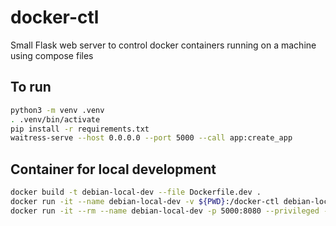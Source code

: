 # docker-ctl

Small Flask web server to control docker containers running on a machine using compose files

## To run
```bash
python3 -m venv .venv
. .venv/bin/activate
pip install -r requirements.txt
waitress-serve --host 0.0.0.0 --port 5000 --call app:create_app
```

## Container for local development
```bash
docker build -t debian-local-dev --file Dockerfile.dev .
docker run -it --name debian-local-dev -v ${PWD}:/docker-ctl debian-local-dev /bin/bash
docker run -it --rm --name debian-local-dev -p 5000:8080 --privileged -v ${PWD}:/docker-ctl -e DOCKER_HOST='tcp://127.0.0.1:2375/' -e DOCKER_DRIVER='overlay' debian-local-dev /bin/sh
```